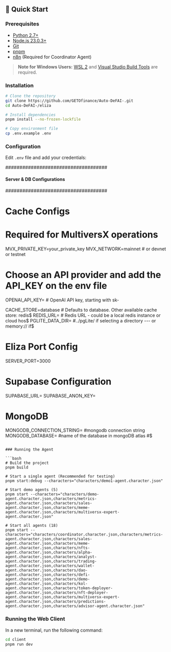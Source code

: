 
## 🚀 Quick Start

### Prerequisites

- [Python 2.7+](https://www.python.org/downloads/)
- [Node.js 23.0.3+](https://docs.npmjs.com/downloading-and-installing-node-js-and-npm)
- [Git](https://git-scm.com/downloads)
- [pnpm](https://pnpm.io/installation)
- [n8n](https://docs.n8n.io/getting-started/installation/) (Required for Coordinator Agent)

> **Note for Windows Users:** [WSL 2](https://learn.microsoft.com/en-us/windows/wsl/install-manual) and [Visual Studio Build Tools](https://visualstudio.microsoft.com/downloads/) are required.

### Installation

```bash
# Clone the repository
git clone https://github.com/GETOfinance/Auto-DeFAI-.git
cd Auto-DeFAI-/eliza

# Install dependencies
pnpm install --no-frozen-lockfile

# Copy environment file
cp .env.example .env
```

### Configuration

Edit `.env` file and add your credentials:

####################################
#### Server & DB Configurations ####
####################################

# Cache Configs

# Required for MultiversX operations
MVX_PRIVATE_KEY=your_private_key
MVX_NETWORK=mainnet  # or devnet or testnet

# Choose an API provider and add the API_KEY on the env file
OPENAI_API_KEY=                # OpenAI API key, starting with sk-

CACHE_STORE=database # Defaults to database. Other available cache store: redis$
REDIS_URL=           # Redis URL - could be a local redis instance or cloud hos$
PGLITE_DATA_DIR=     #../pgLite/ if selecting a directory   --- or memory:// if$

# Eliza Port Config
SERVER_PORT=3000

# Supabase Configuration
SUPABASE_URL=
SUPABASE_ANON_KEY=

# MongoDB
MONGODB_CONNECTION_STRING=             #mongodb connection string
MONGODB_DATABASE=                      #name of the database in mongoDB atlas #$


```

### Running the Agent

```bash
# Build the project
pnpm build

# Start a single agent (Recommended for testing)
pnpm start:debug --characters="characters/demo1-agent.character.json"

# Start demo agents (5)
pnpm start --characters="characters/demo-agent.character.json,characters/metrics-agent.character.json,characters/sales-agent.character.json,characters/meme-agent.character.json,characters/multiversx-expert-agent.character.json"

# Start all agents (18)
pnpm start --characters="characters/coordinator.character.json,characters/metrics-agent.character.json,characters/sales-agent.character.json,characters/meme-agent.character.json,characters/nfts-agent.character.json,characters/alpha-agent.character.json,characters/analyst-agent.character.json,characters/trading-agent.character.json,characters/wallet-agent.character.json,characters/dao-agent.character.json,characters/defi-agent.character.json,characters/demo-agent.character.json,characters/kol-agent.character.json,characters/token-deployer-agent.character.json,characters/nft-deployer-agent.character.json,characters/multiversx-expert-agent.character.json,characters/predictions-agent.character.json,characters/advisor-agent.character.json"
```

### Running the Web Client

In a new terminal, run the following command:

```bash
cd client
pnpm run dev
```
